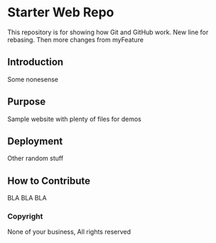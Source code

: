 # Starter Web Repo

This repository is for showing how Git and GitHub work. New line for rebasing. Then more changes from myFeature

## Introduction

Some nonesense

## Purpose

Sample website with plenty of files for demos

## Deployment

Other random stuff

## How to Contribute

BLA BLA BLA

### Copyright
None of your business, All rights reserved